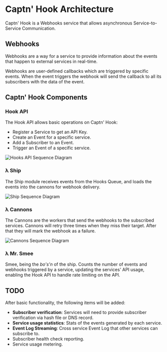 # Captn' Hook Architecture

Captn' Hook is a Webhooks service that allows asynchronous Service-to-Service Communication.

## Webhooks

Webhooks are a way for a service to provide information about the events that happen to external services in real-time.
 
Webhooks are user-defined callbacks which are triggered by specific events. When the event triggers the webhook 
will send the callback to all its subscribers with the data of the event.

## Captn' Hook Components

### Hook API

The Hook API allows basic operations on Captn' Hook:

- Register a Service to get an API Key.
- Create an Event for a specific service.
- Add a Subscriber to an Event.
- Trigger an Event of a specific service.

![Hooks API Sequence Diagram]('diagrams/hooks-api.png')


### λ Ship 

The Ship module receives events from the Hooks Queue, and loads the events into the cannons for webhook delivery.

![Ship Sequence Diagram]('diagrams/the-ship.png')


### λ Cannons

The Cannons are the workers that send the webhooks to the subscribed services. Cannons will retry three times when 
they miss their target. After that they will mark the webhook as a failure.

![Cannons Sequence Diagram]('diagrams/cannons.png')

### λ Mr. Smee

Smee, being the _bo's'n_ of the ship. Counts the number of events and webhooks triggered by a service, updating the services'
API usage, enabling the Hook API to handle rate limiting on the API.


## TODO

After basic functionality, the following items will be added:

- **Subscriber verification**: Services will need to provide subscriber verification via hash file or DNS record.
- **Service usage statistics**: Stats of the events generated by each service.  
- **Event Log Streaming**: Cross service Event Log that other services can subscribe to.
- Subscriber health check reporting.
- Service usage metering.
